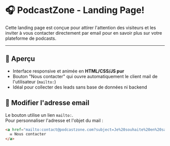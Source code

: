 # 🎧 PodcastZone - Landing Page!

Cette landing page est conçue pour attirer l'attention des visiteurs et les inviter à vous contacter directement par email pour en savoir plus sur votre plateforme de podcasts.

---

## 🚀 Aperçu

- Interface responsive et animée en **HTML/CSS/JS pur**
- Bouton "Nous contacter" qui ouvre automatiquement le client mail de l'utilisateur (`mailto:`)
- Idéal pour collecter des leads sans base de données ni backend

## 📩 Modifier l'adresse email

Le bouton utilise un lien `mailto:`.  
Pour personnaliser l'adresse et l'objet du mail :

```html
<a href="mailto:contact@podcastzone.com?subject=Je%20souhaite%20en%20savoir%20plus%20sur%20votre%20plateforme" class="contact-button">
  ✉️ Nous contacter
</a>
